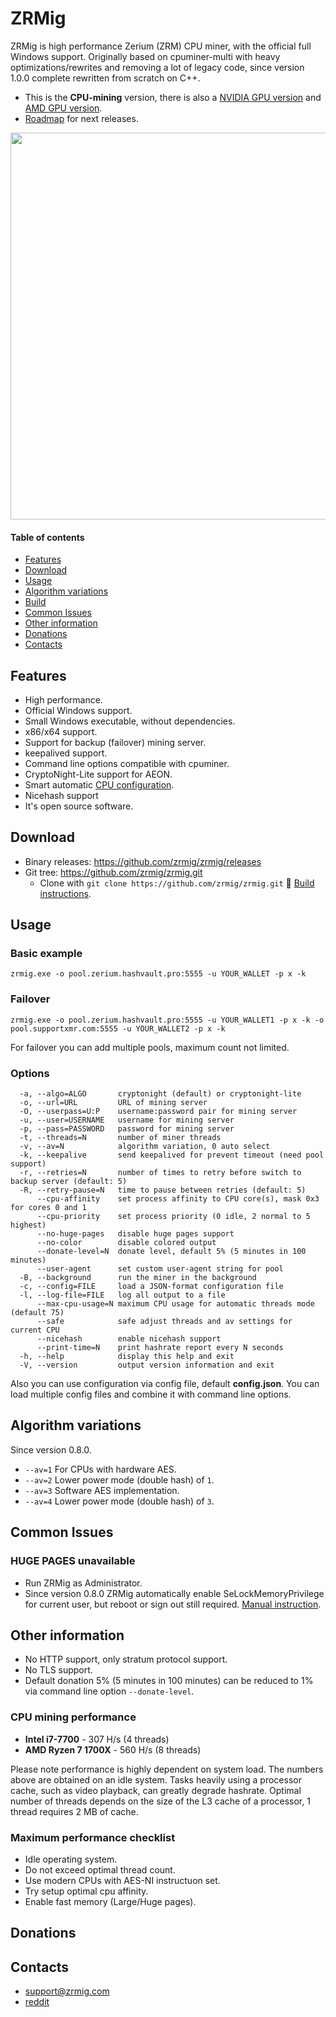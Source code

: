 # ZRMig
ZRMig is high performance Zerium (ZRM) CPU miner, with the official full Windows support.
Originally based on cpuminer-multi with heavy optimizations/rewrites and removing a lot of legacy code, since version 1.0.0 complete rewritten from scratch on C++.

* This is the **CPU-mining** version, there is also a [NVIDIA GPU version](https://github.com/zrmig/zrmig-nvidia) and [AMD GPU version]( https://github.com/zrmig/zrmig-amd).
* [Roadmap](https://github.com/zrmig/zrmig/issues/106) for next releases.

<img src="http://i.imgur.com/OKZRVDh.png" width="619" >

#### Table of contents
* [Features](#features)
* [Download](#download)
* [Usage](#usage)
* [Algorithm variations](#algorithm-variations)
* [Build](https://github.com/zrmig/zrmig/wiki/Build)
* [Common Issues](#common-issues)
* [Other information](#other-information)
* [Donations](#donations)
* [Contacts](#contacts)

## Features
* High performance.
* Official Windows support.
* Small Windows executable, without dependencies.
* x86/x64 support.
* Support for backup (failover) mining server.
* keepalived support.
* Command line options compatible with cpuminer.
* CryptoNight-Lite support for AEON.
* Smart automatic [CPU configuration](https://github.com/zrmig/zrmig/wiki/Threads).
* Nicehash support
* It's open source software.

## Download
* Binary releases: https://github.com/zrmig/zrmig/releases
* Git tree: https://github.com/zrmig/zrmig.git
  * Clone with `git clone https://github.com/zrmig/zrmig.git` :hammer: [Build instructions](https://github.com/zrmig/zrmig/wiki/Build).

## Usage
### Basic example
```
zrmig.exe -o pool.zerium.hashvault.pro:5555 -u YOUR_WALLET -p x -k
```

### Failover
```
zrmig.exe -o pool.zerium.hashvault.pro:5555 -u YOUR_WALLET1 -p x -k -o pool.supportxmr.com:5555 -u YOUR_WALLET2 -p x -k
```
For failover you can add multiple pools, maximum count not limited.

### Options
```
  -a, --algo=ALGO       cryptonight (default) or cryptonight-lite
  -o, --url=URL         URL of mining server
  -O, --userpass=U:P    username:password pair for mining server
  -u, --user=USERNAME   username for mining server
  -p, --pass=PASSWORD   password for mining server
  -t, --threads=N       number of miner threads
  -v, --av=N            algorithm variation, 0 auto select
  -k, --keepalive       send keepalived for prevent timeout (need pool support)
  -r, --retries=N       number of times to retry before switch to backup server (default: 5)
  -R, --retry-pause=N   time to pause between retries (default: 5)
      --cpu-affinity    set process affinity to CPU core(s), mask 0x3 for cores 0 and 1
      --cpu-priority    set process priority (0 idle, 2 normal to 5 highest)
      --no-huge-pages   disable huge pages support
      --no-color        disable colored output
      --donate-level=N  donate level, default 5% (5 minutes in 100 minutes)
      --user-agent      set custom user-agent string for pool
  -B, --background      run the miner in the background
  -c, --config=FILE     load a JSON-format configuration file
  -l, --log-file=FILE   log all output to a file
      --max-cpu-usage=N maximum CPU usage for automatic threads mode (default 75)
      --safe            safe adjust threads and av settings for current CPU
      --nicehash        enable nicehash support
      --print-time=N    print hashrate report every N seconds
  -h, --help            display this help and exit
  -V, --version         output version information and exit
```

Also you can use configuration via config file, default **config.json**. You can load multiple config files and combine it with command line options.

## Algorithm variations
Since version 0.8.0.
* `--av=1` For CPUs with hardware AES.
* `--av=2` Lower power mode (double hash) of `1`.
* `--av=3` Software AES implementation.
* `--av=4` Lower power mode (double hash) of `3`.

## Common Issues
### HUGE PAGES unavailable
* Run ZRMig as Administrator.
* Since version 0.8.0 ZRMig automatically enable SeLockMemoryPrivilege for current user, but reboot or sign out still required. [Manual instruction](https://msdn.microsoft.com/en-gb/library/ms190730.aspx).

## Other information
* No HTTP support, only stratum protocol support.
* No TLS support.
* Default donation 5% (5 minutes in 100 minutes) can be reduced to 1% via command line option `--donate-level`.


### CPU mining performance
* **Intel i7-7700** - 307 H/s (4 threads)
* **AMD Ryzen 7 1700X** - 560 H/s (8 threads)

Please note performance is highly dependent on system load. The numbers above are obtained on an idle system. Tasks heavily using a processor cache, such as video playback, can greatly degrade hashrate. Optimal number of threads depends on the size of the L3 cache of a processor, 1 thread requires 2 MB of cache.

### Maximum performance checklist
* Idle operating system.
* Do not exceed optimal thread count.
* Use modern CPUs with AES-NI instructuon set.
* Try setup optimal cpu affinity.
* Enable fast memory (Large/Huge pages).

## Donations

## Contacts
* support@zrmig.com
* [reddit](https://www.reddit.com/user/ZRMig/)
